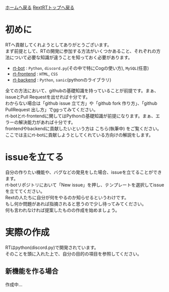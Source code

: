 [ホームへ戻る](/docs/README.md) [RextRTトップへ戻る](README.md)

# 初めに
RTへ貢献してくれようとしてありがとうございます。  
まず前提として、RTの開発に参加する方法がいくつかあること、それぞれの方法について必要な知識が違うことを知っておく必要があります。  

* [rt-bot](https://github.com/RextTeam/rt-bot) : `Python`, `discord.py`(その中で特にCogの使い方), `MySQL`(任意)
* [rt-frontend](https://github.com/RextTeam/rt-frontend) : `HTML`, `CSS`
* [rt-backend](https://github.com/RextTeam/rt-backend) : `Python`, `sanic`(pythonのライブラリ)

全ての方法において、githubの基礎知識を持っていることが前提です。まぁ、issueとPull Requestを出せれば十分です。  
わからない場合は「github issue 立て方」や「github fork 作り方」、「github PullRequest 出し方」でggってみてください。  
rt-botとrt-frontendに関してはPythonの基礎知識が前提になります。まぁ、エラーの解決能力があれば十分です。  
frontendやbackendに貢献したいという方は こちら(執筆中) をご覧ください。  
ここでは主にrt-botに貢献しようとしてくれている方向けの解説をします。

# issueを立てる
自分の作りたい機能や、バグなどの発見をした場合、issueを立てることができます。  
rt-botリポジトリにおいて「New issue」を押し、テンプレートを選択してissueを立ててください。  
Rextの人たちに自分が何をやるのか知らせるというわけです。  
もし何か問題があれば指摘されると思うので少し待ってみてください。  
何も言われなければ提案したものの作成を始めましょう。

# 実際の作成
RTはpython(discord.py)で開発されています。  
そのことを頭に入れた上で、自分の目的の項目を参照してください。

## 新機能を作る場合
作成中...
